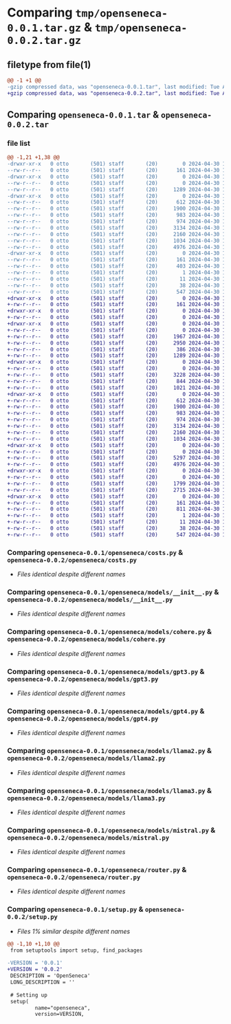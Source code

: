 # Comparing `tmp/openseneca-0.0.1.tar.gz` & `tmp/openseneca-0.0.2.tar.gz`

## filetype from file(1)

```diff
@@ -1 +1 @@
-gzip compressed data, was "openseneca-0.0.1.tar", last modified: Tue Apr 30 14:22:24 2024, max compression
+gzip compressed data, was "openseneca-0.0.2.tar", last modified: Tue Apr 30 14:39:48 2024, max compression
```

## Comparing `openseneca-0.0.1.tar` & `openseneca-0.0.2.tar`

### file list

```diff
@@ -1,21 +1,38 @@
-drwxr-xr-x   0 otto       (501) staff       (20)        0 2024-04-30 14:22:24.336330 openseneca-0.0.1/
--rw-r--r--   0 otto       (501) staff       (20)      161 2024-04-30 14:22:24.336119 openseneca-0.0.1/PKG-INFO
-drwxr-xr-x   0 otto       (501) staff       (20)        0 2024-04-30 14:22:24.334447 openseneca-0.0.1/openseneca/
--rw-r--r--   0 otto       (501) staff       (20)        0 2024-04-30 10:06:53.000000 openseneca-0.0.1/openseneca/__init__.py
--rw-r--r--   0 otto       (501) staff       (20)     1289 2024-04-30 14:12:45.000000 openseneca-0.0.1/openseneca/costs.py
-drwxr-xr-x   0 otto       (501) staff       (20)        0 2024-04-30 14:22:24.335765 openseneca-0.0.1/openseneca/models/
--rw-r--r--   0 otto       (501) staff       (20)      612 2024-04-30 10:06:53.000000 openseneca-0.0.1/openseneca/models/__init__.py
--rw-r--r--   0 otto       (501) staff       (20)     1900 2024-04-30 10:06:53.000000 openseneca-0.0.1/openseneca/models/cohere.py
--rw-r--r--   0 otto       (501) staff       (20)      983 2024-04-30 10:06:53.000000 openseneca-0.0.1/openseneca/models/gpt3.py
--rw-r--r--   0 otto       (501) staff       (20)      974 2024-04-30 10:06:53.000000 openseneca-0.0.1/openseneca/models/gpt4.py
--rw-r--r--   0 otto       (501) staff       (20)     3134 2024-04-30 10:06:53.000000 openseneca-0.0.1/openseneca/models/llama2.py
--rw-r--r--   0 otto       (501) staff       (20)     2160 2024-04-30 10:06:53.000000 openseneca-0.0.1/openseneca/models/llama3.py
--rw-r--r--   0 otto       (501) staff       (20)     1034 2024-04-30 10:06:53.000000 openseneca-0.0.1/openseneca/models/mistral.py
--rw-r--r--   0 otto       (501) staff       (20)     4976 2024-04-30 14:11:38.000000 openseneca-0.0.1/openseneca/router.py
-drwxr-xr-x   0 otto       (501) staff       (20)        0 2024-04-30 14:22:24.335925 openseneca-0.0.1/openseneca.egg-info/
--rw-r--r--   0 otto       (501) staff       (20)      161 2024-04-30 14:22:24.000000 openseneca-0.0.1/openseneca.egg-info/PKG-INFO
--rw-r--r--   0 otto       (501) staff       (20)      403 2024-04-30 14:22:24.000000 openseneca-0.0.1/openseneca.egg-info/SOURCES.txt
--rw-r--r--   0 otto       (501) staff       (20)        1 2024-04-30 14:22:24.000000 openseneca-0.0.1/openseneca.egg-info/dependency_links.txt
--rw-r--r--   0 otto       (501) staff       (20)       11 2024-04-30 14:22:24.000000 openseneca-0.0.1/openseneca.egg-info/top_level.txt
--rw-r--r--   0 otto       (501) staff       (20)       38 2024-04-30 14:22:24.336380 openseneca-0.0.1/setup.cfg
--rw-r--r--   0 otto       (501) staff       (20)      547 2024-04-30 14:20:55.000000 openseneca-0.0.1/setup.py
+drwxr-xr-x   0 otto       (501) staff       (20)        0 2024-04-30 14:39:48.434568 openseneca-0.0.2/
+-rw-r--r--   0 otto       (501) staff       (20)      161 2024-04-30 14:39:48.434308 openseneca-0.0.2/PKG-INFO
+drwxr-xr-x   0 otto       (501) staff       (20)        0 2024-04-30 14:39:48.431054 openseneca-0.0.2/openseneca/
+-rw-r--r--   0 otto       (501) staff       (20)        0 2024-04-30 10:06:53.000000 openseneca-0.0.2/openseneca/__init__.py
+drwxr-xr-x   0 otto       (501) staff       (20)        0 2024-04-30 14:39:48.432033 openseneca-0.0.2/openseneca/classify/
+-rw-r--r--   0 otto       (501) staff       (20)        0 2024-04-30 14:32:02.000000 openseneca-0.0.2/openseneca/classify/__init__.py
+-rw-r--r--   0 otto       (501) staff       (20)     1967 2024-04-30 10:06:53.000000 openseneca-0.0.2/openseneca/classify/categories.py
+-rw-r--r--   0 otto       (501) staff       (20)     2950 2024-04-30 14:01:40.000000 openseneca-0.0.2/openseneca/classify/llm.py
+-rw-r--r--   0 otto       (501) staff       (20)      386 2024-04-30 10:06:53.000000 openseneca-0.0.2/openseneca/classify/static.py
+-rw-r--r--   0 otto       (501) staff       (20)     1289 2024-04-30 14:12:45.000000 openseneca-0.0.2/openseneca/costs.py
+drwxr-xr-x   0 otto       (501) staff       (20)        0 2024-04-30 14:39:48.432496 openseneca-0.0.2/openseneca/interfaces/
+-rw-r--r--   0 otto       (501) staff       (20)        0 2024-04-30 14:31:56.000000 openseneca-0.0.2/openseneca/interfaces/__init__.py
+-rw-r--r--   0 otto       (501) staff       (20)     3228 2024-04-30 14:13:35.000000 openseneca-0.0.2/openseneca/interfaces/models.py
+-rw-r--r--   0 otto       (501) staff       (20)      844 2024-04-30 10:06:53.000000 openseneca-0.0.2/openseneca/interfaces/providers.py
+-rw-r--r--   0 otto       (501) staff       (20)     1021 2024-04-30 10:06:53.000000 openseneca-0.0.2/openseneca/interfaces/response.py
+drwxr-xr-x   0 otto       (501) staff       (20)        0 2024-04-30 14:39:48.433294 openseneca-0.0.2/openseneca/models/
+-rw-r--r--   0 otto       (501) staff       (20)      612 2024-04-30 10:06:53.000000 openseneca-0.0.2/openseneca/models/__init__.py
+-rw-r--r--   0 otto       (501) staff       (20)     1900 2024-04-30 10:06:53.000000 openseneca-0.0.2/openseneca/models/cohere.py
+-rw-r--r--   0 otto       (501) staff       (20)      983 2024-04-30 10:06:53.000000 openseneca-0.0.2/openseneca/models/gpt3.py
+-rw-r--r--   0 otto       (501) staff       (20)      974 2024-04-30 10:06:53.000000 openseneca-0.0.2/openseneca/models/gpt4.py
+-rw-r--r--   0 otto       (501) staff       (20)     3134 2024-04-30 10:06:53.000000 openseneca-0.0.2/openseneca/models/llama2.py
+-rw-r--r--   0 otto       (501) staff       (20)     2160 2024-04-30 10:06:53.000000 openseneca-0.0.2/openseneca/models/llama3.py
+-rw-r--r--   0 otto       (501) staff       (20)     1034 2024-04-30 10:06:53.000000 openseneca-0.0.2/openseneca/models/mistral.py
+drwxr-xr-x   0 otto       (501) staff       (20)        0 2024-04-30 14:39:48.433507 openseneca-0.0.2/openseneca/providers/
+-rw-r--r--   0 otto       (501) staff       (20)        0 2024-04-30 14:31:49.000000 openseneca-0.0.2/openseneca/providers/__init__.py
+-rw-r--r--   0 otto       (501) staff       (20)     5297 2024-04-30 10:06:53.000000 openseneca-0.0.2/openseneca/providers/azure.py
+-rw-r--r--   0 otto       (501) staff       (20)     4976 2024-04-30 14:11:38.000000 openseneca-0.0.2/openseneca/router.py
+drwxr-xr-x   0 otto       (501) staff       (20)        0 2024-04-30 14:39:48.433884 openseneca-0.0.2/openseneca/utils/
+-rw-r--r--   0 otto       (501) staff       (20)        0 2024-04-30 14:32:18.000000 openseneca-0.0.2/openseneca/utils/__init__.py
+-rw-r--r--   0 otto       (501) staff       (20)     1799 2024-04-30 10:06:53.000000 openseneca-0.0.2/openseneca/utils/inspection.py
+-rw-r--r--   0 otto       (501) staff       (20)     2715 2024-04-30 10:06:53.000000 openseneca-0.0.2/openseneca/utils/logger.py
+drwxr-xr-x   0 otto       (501) staff       (20)        0 2024-04-30 14:39:48.434060 openseneca-0.0.2/openseneca.egg-info/
+-rw-r--r--   0 otto       (501) staff       (20)      161 2024-04-30 14:39:48.000000 openseneca-0.0.2/openseneca.egg-info/PKG-INFO
+-rw-r--r--   0 otto       (501) staff       (20)      811 2024-04-30 14:39:48.000000 openseneca-0.0.2/openseneca.egg-info/SOURCES.txt
+-rw-r--r--   0 otto       (501) staff       (20)        1 2024-04-30 14:39:48.000000 openseneca-0.0.2/openseneca.egg-info/dependency_links.txt
+-rw-r--r--   0 otto       (501) staff       (20)       11 2024-04-30 14:39:48.000000 openseneca-0.0.2/openseneca.egg-info/top_level.txt
+-rw-r--r--   0 otto       (501) staff       (20)       38 2024-04-30 14:39:48.434615 openseneca-0.0.2/setup.cfg
+-rw-r--r--   0 otto       (501) staff       (20)      547 2024-04-30 14:39:31.000000 openseneca-0.0.2/setup.py
```

### Comparing `openseneca-0.0.1/openseneca/costs.py` & `openseneca-0.0.2/openseneca/costs.py`

 * *Files identical despite different names*

### Comparing `openseneca-0.0.1/openseneca/models/__init__.py` & `openseneca-0.0.2/openseneca/models/__init__.py`

 * *Files identical despite different names*

### Comparing `openseneca-0.0.1/openseneca/models/cohere.py` & `openseneca-0.0.2/openseneca/models/cohere.py`

 * *Files identical despite different names*

### Comparing `openseneca-0.0.1/openseneca/models/gpt3.py` & `openseneca-0.0.2/openseneca/models/gpt3.py`

 * *Files identical despite different names*

### Comparing `openseneca-0.0.1/openseneca/models/gpt4.py` & `openseneca-0.0.2/openseneca/models/gpt4.py`

 * *Files identical despite different names*

### Comparing `openseneca-0.0.1/openseneca/models/llama2.py` & `openseneca-0.0.2/openseneca/models/llama2.py`

 * *Files identical despite different names*

### Comparing `openseneca-0.0.1/openseneca/models/llama3.py` & `openseneca-0.0.2/openseneca/models/llama3.py`

 * *Files identical despite different names*

### Comparing `openseneca-0.0.1/openseneca/models/mistral.py` & `openseneca-0.0.2/openseneca/models/mistral.py`

 * *Files identical despite different names*

### Comparing `openseneca-0.0.1/openseneca/router.py` & `openseneca-0.0.2/openseneca/router.py`

 * *Files identical despite different names*

### Comparing `openseneca-0.0.1/setup.py` & `openseneca-0.0.2/setup.py`

 * *Files 1% similar despite different names*

```diff
@@ -1,10 +1,10 @@
 from setuptools import setup, find_packages
 
-VERSION = '0.0.1'
+VERSION = '0.0.2'
 DESCRIPTION = 'OpenSeneca'
 LONG_DESCRIPTION = ''
 
 # Setting up
 setup(
         name="openseneca",
         version=VERSION,
```

